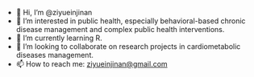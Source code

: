 - 👋 Hi, I’m @ziyueinjinan
- 👀 I’m interested in public health, especially behavioral-based chronic disease management and complex public health interventions. 
- 🌱 I’m currently learning R.
- 💞️ I’m looking to collaborate on research projects in cardiometabolic diseases management.
- 📫 How to reach me: ziyueinjinan@gmail.com

<!---
ziyueinjinan/ziyueinjinan is a ✨ special ✨ repository because its `README.md` (this file) appears on your GitHub profile.
You can click the Preview link to take a look at your changes.
--->
